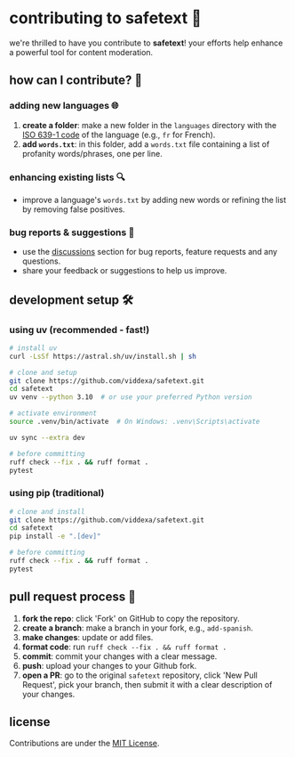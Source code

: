 # contributing to safetext 🚀

we're thrilled to have you contribute to **safetext**! your efforts help enhance a powerful tool for content moderation.

## how can I contribute? 🤝

### adding new languages 🌐

1. **create a folder**: make a new folder in the `languages` directory with the [ISO 639-1 code](https://en.wikipedia.org/wiki/List_of_ISO_639-1_codes#) of the language (e.g., `fr` for French).
1. **add `words.txt`**: in this folder, add a `words.txt` file containing a list of profanity words/phrases, one per line.

### enhancing existing lists 🔍

- improve a language's `words.txt` by adding new words or refining the list by removing false positives.

### bug reports & suggestions 🐛

- use the [discussions](https://github.com/viddexa/safetext/discussions) section for bug reports, feature requests and any questions.
- share your feedback or suggestions to help us improve.

## development setup 🛠️

### using uv (recommended - fast!)

```bash
# install uv
curl -LsSf https://astral.sh/uv/install.sh | sh

# clone and setup
git clone https://github.com/viddexa/safetext.git
cd safetext
uv venv --python 3.10  # or use your preferred Python version

# activate environment
source .venv/bin/activate  # On Windows: .venv\Scripts\activate

uv sync --extra dev 

# before committing
ruff check --fix . && ruff format .
pytest
```

### using pip (traditional)

```bash
# clone and install
git clone https://github.com/viddexa/safetext.git
cd safetext
pip install -e ".[dev]"

# before committing
ruff check --fix . && ruff format .
pytest
```

## pull request process 📝

1. **fork the repo**: click 'Fork' on GitHub to copy the repository.
1. **create a branch**: make a branch in your fork, e.g., `add-spanish`.
1. **make changes**: update or add files.
1. **format code**: run `ruff check --fix . && ruff format .`
1. **commit**: commit your changes with a clear message.
1. **push**: upload your changes to your Github fork.
1. **open a PR**: go to the original `safetext` repository, click 'New Pull Request', pick your branch, then submit it with a clear description of your changes.

## license

Contributions are under the [MIT License](LICENSE).